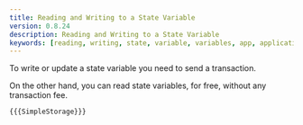 ```yaml
---
title: Reading and Writing to a State Variable
version: 0.8.24
description: Reading and Writing to a State Variable
keywords: [reading, writing, state, variable, variables, app, application]
---
```


To write or update a state variable you need to send a transaction.

On the other hand, you can read state variables, for free, without any transaction fee.

```solidity
{{{SimpleStorage}}}
```
